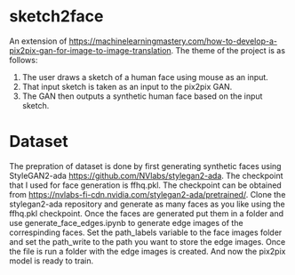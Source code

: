 # sketch2face
An extension of https://machinelearningmastery.com/how-to-develop-a-pix2pix-gan-for-image-to-image-translation. 
The theme of the project is as follows:
1. The user draws a sketch of a human face using mouse as an input.
2. That input sketch is taken as an input to the pix2pix GAN.
3. The GAN then outputs a synthetic human face based on the input sketch.

# Dataset
The prepration of dataset is done by first generating synthetic faces using StyleGAN2-ada https://github.com/NVlabs/stylegan2-ada. The checkpoint that I used for face generation is ffhq.pkl. The checkpoint can be obtained from https://nvlabs-fi-cdn.nvidia.com/stylegan2-ada/pretrained/. 
Clone the stylegan2-ada repository and generate as many faces as you like using the ffhq.pkl checkpoint. 
Once the faces are generated put them in a folder and use generate_face_edges.ipynb to generate edge images of the correspinding faces. 
Set the path_labels variable to the face images folder and set the path_write to the path you want to store the edge images.
Once the file is run a folder with the edge images is created. And now the pix2pix model is ready to train.


